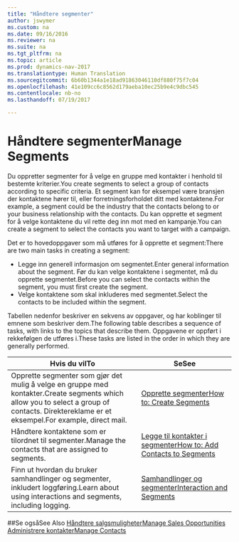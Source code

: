 ```yaml
---
title: "Håndtere segmenter"
author: jswymer
ms.custom: na
ms.date: 09/16/2016
ms.reviewer: na
ms.suite: na
ms.tgt_pltfrm: na
ms.topic: article
ms.prod: dynamics-nav-2017
ms.translationtype: Human Translation
ms.sourcegitcommit: 6b60b1344a1e18ad91863046110df880f75f7c04
ms.openlocfilehash: 41e109cc6c8562d179aeba10ec25b9e4c9dbc545
ms.contentlocale: nb-no
ms.lasthandoff: 07/19/2017

---
```

# <a name="manage-segments"></a><span data-ttu-id="c4f9a-102">Håndtere segmenter</span><span class="sxs-lookup"><span data-stu-id="c4f9a-102">Manage Segments</span></span>
<span data-ttu-id="c4f9a-103">Du oppretter segmenter for å velge en gruppe med kontakter i henhold til bestemte kriterier.</span><span class="sxs-lookup"><span data-stu-id="c4f9a-103">You create segments to select a group of contacts according to specific criteria.</span></span> <span data-ttu-id="c4f9a-104">Et segment kan for eksempel være bransjen der kontaktene hører til, eller forretningsforholdet ditt med kontaktene.</span><span class="sxs-lookup"><span data-stu-id="c4f9a-104">For example, a segment could be the industry that the contacts belong to or your business relationship with the contacts.</span></span> <span data-ttu-id="c4f9a-105">Du kan opprette et segment for å velge kontaktene du vil rette deg inn mot med en kampanje.</span><span class="sxs-lookup"><span data-stu-id="c4f9a-105">You can create a segment to select the contacts you want to target with a campaign.</span></span>

<span data-ttu-id="c4f9a-106">Det er to hovedoppgaver som må utføres for å opprette et segment:</span><span class="sxs-lookup"><span data-stu-id="c4f9a-106">There are two main tasks in creating a segment:</span></span>

* <span data-ttu-id="c4f9a-107">Legge inn generell informasjon om segmentet.</span><span class="sxs-lookup"><span data-stu-id="c4f9a-107">Enter general information about the segment.</span></span> <span data-ttu-id="c4f9a-108">Før du kan velge kontaktene i segmentet, må du opprette segmentet.</span><span class="sxs-lookup"><span data-stu-id="c4f9a-108">Before you can select the contacts within the segment, you must first create the segment.</span></span>
* <span data-ttu-id="c4f9a-109">Velge kontaktene som skal inkluderes med segmentet.</span><span class="sxs-lookup"><span data-stu-id="c4f9a-109">Select the contacts to be included within the segment.</span></span>

<span data-ttu-id="c4f9a-110">Tabellen nedenfor beskriver en sekvens av oppgaver, og har koblinger til emnene som beskriver dem.</span><span class="sxs-lookup"><span data-stu-id="c4f9a-110">The following table describes a sequence of tasks, with links to the topics that describe them.</span></span> <span data-ttu-id="c4f9a-111">Oppgavene er oppført i rekkefølgen de utføres i.</span><span class="sxs-lookup"><span data-stu-id="c4f9a-111">These tasks are listed in the order in which they are generally performed.</span></span>

|<span data-ttu-id="c4f9a-112">Hvis du vil</span><span class="sxs-lookup"><span data-stu-id="c4f9a-112">To</span></span> |<span data-ttu-id="c4f9a-113">Se</span><span class="sxs-lookup"><span data-stu-id="c4f9a-113">See</span></span> |
|---|----|
|<span data-ttu-id="c4f9a-114">Opprette segmenter som gjør det mulig å velge en gruppe med kontakter.</span><span class="sxs-lookup"><span data-stu-id="c4f9a-114">Create segments which allow you to select a group of contacts.</span></span> <span data-ttu-id="c4f9a-115">Direktereklame er et eksempel.</span><span class="sxs-lookup"><span data-stu-id="c4f9a-115">For example, direct mail.</span></span>|[<span data-ttu-id="c4f9a-116">Opprette segmenter</span><span class="sxs-lookup"><span data-stu-id="c4f9a-116">How to: Create Segments</span></span>](marketing-how-create-segment.md)|
|<span data-ttu-id="c4f9a-117">Håndtere kontaktene som er tilordnet til segmenter.</span><span class="sxs-lookup"><span data-stu-id="c4f9a-117">Manage the contacts that are assigned to segments.</span></span>|[<span data-ttu-id="c4f9a-118">Legge til kontakter i segmenter</span><span class="sxs-lookup"><span data-stu-id="c4f9a-118">How to: Add Contacts to Segments</span></span>](marketing-add-contact-segment.md)|
|<span data-ttu-id="c4f9a-119">Finn ut hvordan du bruker samhandlinger og segmenter, inkludert loggføring.</span><span class="sxs-lookup"><span data-stu-id="c4f9a-119">Learn about using interactions and segments, including logging.</span></span>|[<span data-ttu-id="c4f9a-120">Samhandlinger og segmenter</span><span class="sxs-lookup"><span data-stu-id="c4f9a-120">Interaction and Segments</span></span>](marketing-interaction-segments.md)|

##<a name="see-also"></a><span data-ttu-id="c4f9a-121">Se også</span><span class="sxs-lookup"><span data-stu-id="c4f9a-121">See Also</span></span>
[<span data-ttu-id="c4f9a-122">Håndtere salgsmuligheter</span><span class="sxs-lookup"><span data-stu-id="c4f9a-122">Manage Sales Opportunities</span></span>](marketing-manage-sales-opportunities.md)  
[<span data-ttu-id="c4f9a-123">Administrere kontakter</span><span class="sxs-lookup"><span data-stu-id="c4f9a-123">Manage Contacts</span></span>](marketing-contacts.md)

